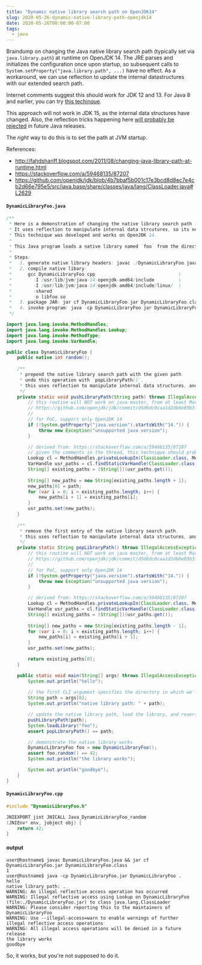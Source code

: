 ```yaml
---
title: "Dynamic native library search path on OpenJDK14"
slug: 2020-05-26-dynamic-native-library-path-openjdk14
date: 2020-05-26T00:00:00-07:00
tags:
  - java
---
```


Braindump on changing the Java native library search path (typically set via `java.library.path`) at runtime on OpenJDK 14.
The JRE parses and initializes the configuration once upon startup, so subsequent calls to `System.setProperty("java.library.path", ...)` have no effect.
As a workaround, we can use reflection to update the internal datastructures with our extended search path.

Internet comments suggest this should work for JDK 12 and 13.
For Java 8 and earlier, you can try [this techinque](https://stackoverflow.com/a/49226657/87207).

This approach will not work in JDK 15, as the internal data structures have changed.
Also, the reflection tricks happening here [will probably be rejected](http://mail.openjdk.java.net/pipermail/jigsaw-dev/2017-May/012673.html) in future Java releases.

The *right* way to do this is to set the path at JVM startup.

References:
  - http://fahdshariff.blogspot.com/2011/08/changing-java-library-path-at-runtime.html
  - https://stackoverflow.com/a/59468135/87207
  - https://github.com/openjdk/jdk/blob/4b7bbaf5b001c17e3bcd8d8ec7e4cb2d66e795e5/src/java.base/share/classes/java/lang/ClassLoader.java#L2629


#### `DynamicLibraryFoo.java`

```java
/**
 * Here is a demonstration of changing the native library search path (`java.library.path`) at runtime.
 * It uses reflection to manipulate internal data strcutures, so its not portable.
 * This technique was developed and works on OpenJDK 14.
 * 
 * This Java program loads a native library named `foo` from the directory given as the first CLI argument.
 * 
 * Steps:
 *   1. generate native library headers: javac ./DynamicLibraryFoo.java -h .
 *   2. compile native libary:
 *      gcc DynamicLibraryFoo.cpp                               \
 *        -I /usr/lib/jvm/java-14-openjdk-amd64/include         \
 *        -I /usr/lib/jvm/java-14-openjdk-amd64/include/linux/  \
 *        -shared 
 *        -o libfoo.so
 *   3. package JAR: jar cf DynamicLibraryFoo.jar DynamicLibraryFoo.class
 *   4. invoke program: java -cp DynamicLibraryFoo.jar DynamicLibraryFoo .
 */

import java.lang.invoke.MethodHandles;
import java.lang.invoke.MethodHandles.Lookup;
import java.lang.invoke.MethodType;
import java.lang.invoke.VarHandle;

public class DynamicLibraryFoo {
	public native int random();
	
	/**
	 * prepend the native library search path with the given path.
	 * undo this operation with `popLibraryPath()`.
	 * this uses reflection to manipulate internal data structures, and is not portable.
	 */
	private static void pushLibraryPath(String path) throws IllegalAccessException, NoSuchFieldException, Exception {
		// this routine will NOT work on java master, from at least Mar 12, 2020 onwards:
		// https://github.com/openjdk/jdk/commit/d5d6dc0caa1d2db6e85b3fe979ae7a204678de57#diff-0ed25ca0c4147559231b206fdaaa5a00
		//
		// for PoC, support only OpenJDK 14
		if (!System.getProperty("java.version").startsWith("14.")) {
			throw new Exception("unsupported java version");
		}

		// derived from: https://stackoverflow.com/a/59468135/87207
		// given the comments in the thread, this technique should probably work on JVMs earlier than OpenJDK 14.
		Lookup cl = MethodHandles.privateLookupIn(ClassLoader.class, MethodHandles.lookup());
		VarHandle usr_paths = cl.findStaticVarHandle(ClassLoader.class, "usr_paths", String[].class);
		String[] existing_paths = (String[])(usr_paths.get());
		
		String[] new_paths = new String[existing_paths.length + 1];
		new_paths[0] = path;
		for (var i = 0; i < existing_paths.length; i++) {
			new_paths[i + 1] = existing_paths[i];
		}
		usr_paths.set(new_paths);
	}
	
	/**
	 * remove the first entry of the native library search path.
	 * this uses reflection to manipulate internal data structures, and is not portable.
	 */
	private static String popLibraryPath() throws IllegalAccessException, NoSuchFieldException, Exception {
		// this routine will NOT work on java master, from at least Mar 12, 2020 onwards:
		// https://github.com/openjdk/jdk/commit/d5d6dc0caa1d2db6e85b3fe979ae7a204678de57#diff-0ed25ca0c4147559231b206fdaaa5a00
		//
		// for PoC, support only OpenJDK 14
		if (!System.getProperty("java.version").startsWith("14.")) {
			throw new Exception("unsupported java version");
		}

		// derived from: https://stackoverflow.com/a/59468135/87207
		Lookup cl = MethodHandles.privateLookupIn(ClassLoader.class, MethodHandles.lookup());
		VarHandle usr_paths = cl.findStaticVarHandle(ClassLoader.class, "usr_paths", String[].class);
		String[] existing_paths = (String[])(usr_paths.get());
		
		String[] new_paths = new String[existing_paths.length - 1];
		for (var i = 0; i < existing_paths.length; i++) {
			new_paths[i] = existing_paths[i + 1];
		}
		usr_paths.set(new_paths);

		return existing_paths[0];
	}

	public static void main(String[] args) throws IllegalAccessException, NoSuchFieldException, Exception {
		System.out.println("hello");
		
		// the first CLI argument specifies the directory in which we'll find the `libfoo.so`.
		String path = args[0];
		System.out.println("native library path: " + path);

		// update the native library path, load the library, and revert the path.
		pushLibraryPath(path);
		System.loadLibrary("foo");
		assert popLibraryPath() == path;

		// demonstrate the native library works
		DynamicLibraryFoo foo = new DynamicLibraryFoo();
		assert foo.random() == 42;
		System.out.println("the library works");

		System.out.println("goodbye");
	}
}

```

#### `DynamicLibraryFoo.cpp`

```c
#include "DynamicLibraryFoo.h"

JNIEXPORT jint JNICALL Java_DynamicLibraryFoo_random
(JNIEnv* env, jobject obj) {
    return 42;
}
```

#### output

```
user@hostname$ javac DynamicLibraryFoo.java && jar cf DynamicLibraryFoo.jar DynamicLibraryFoo.class                                                                                            1
user@hostname$ java -cp DynamicLibraryFoo.jar DynamicLibraryFoo .
hello
native library path: .
WARNING: An illegal reflective access operation has occurred
WARNING: Illegal reflective access using Lookup on DynamicLibraryFoo (file:./DynamicLibraryFoo.jar) to class java.lang.ClassLoader
WARNING: Please consider reporting this to the maintainers of DynamicLibraryFoo
WARNING: Use --illegal-access=warn to enable warnings of further illegal reflective access operations
WARNING: All illegal access operations will be denied in a future release
the library works
goodbye
```

So, it works, but you're not supposed to do it.

